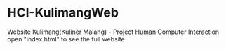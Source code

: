 # HCI-KulimangWeb
Website Kulimang(Kuliner Malang) - Project Human Computer Interaction<br/>
open "index.html" to see the full website
